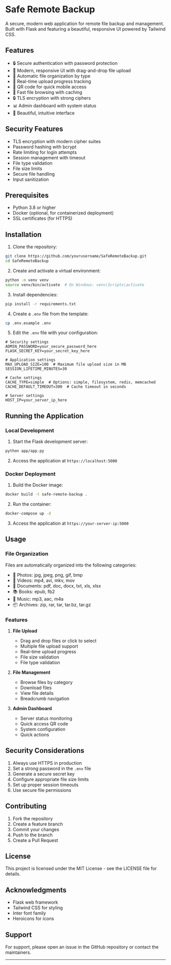 # Safe Remote Backup

A secure, modern web application for remote file backup and management. Built with Flask and featuring a beautiful, responsive UI powered by Tailwind CSS.

## Features

- 🔒 Secure authentication with password protection
- 📱 Modern, responsive UI with drag-and-drop file upload
- 📁 Automatic file organization by type
- 🔄 Real-time upload progress tracking
- 📱 QR code for quick mobile access
- 🚀 Fast file browsing with caching
- 🔒 TLS encryption with strong ciphers
- 📊 Admin dashboard with system status
- 🎨 Beautiful, intuitive interface

## Security Features

- TLS encryption with modern cipher suites
- Password hashing with bcrypt
- Rate limiting for login attempts
- Session management with timeout
- File type validation
- File size limits
- Secure file handling
- Input sanitization

## Prerequisites

- Python 3.8 or higher
- Docker (optional, for containerized deployment)
- SSL certificates (for HTTPS)

## Installation

1. Clone the repository:
```bash
git clone https://github.com/yourusername/SafeRemoteBackup.git
cd SafeRemoteBackup
```

2. Create and activate a virtual environment:
```bash
python -m venv venv
source venv/bin/activate  # On Windows: venv\Scripts\activate
```

3. Install dependencies:
```bash
pip install -r requirements.txt
```

4. Create a `.env` file from the template:
```bash
cp .env.example .env
```

5. Edit the `.env` file with your configuration:
```env
# Security settings
ADMIN_PASSWORD=your_secure_password_here
FLASK_SECRET_KEY=your_secret_key_here

# Application settings
MAX_UPLOAD_SIZE=100  # Maximum file upload size in MB
SESSION_LIFETIME_MINUTES=30

# Cache settings
CACHE_TYPE=simple  # Options: simple, filesystem, redis, memcached
CACHE_DEFAULT_TIMEOUT=300  # Cache timeout in seconds

# Server settings
HOST_IP=your_server_ip_here
```

## Running the Application

### Local Development

1. Start the Flask development server:
```bash
python app/app.py
```

2. Access the application at `https://localhost:5000`

### Docker Deployment

1. Build the Docker image:
```bash
docker build -t safe-remote-backup .
```

2. Run the container:
```bash
docker-compose up -d
```

3. Access the application at `https://your-server-ip:5000`

## Usage

### File Organization

Files are automatically organized into the following categories:
- 📸 Photos: jpg, jpeg, png, gif, bmp
- 🎥 Videos: mp4, avi, mkv, mov
- 📄 Documents: pdf, doc, docx, txt, xls, xlsx
- 📚 Books: epub, fb2
- 🎵 Music: mp3, aac, m4a
- 📦 Archives: zip, rar, tar, tar.bz, tar.gz

### Features

1. **File Upload**
   - Drag and drop files or click to select
   - Multiple file upload support
   - Real-time upload progress
   - File size validation
   - File type validation

2. **File Management**
   - Browse files by category
   - Download files
   - View file details
   - Breadcrumb navigation

3. **Admin Dashboard**
   - Server status monitoring
   - Quick access QR code
   - System configuration
   - Quick actions

## Security Considerations

1. Always use HTTPS in production
2. Set a strong password in the `.env` file
3. Generate a secure secret key
4. Configure appropriate file size limits
5. Set up proper session timeouts
6. Use secure file permissions

## Contributing

1. Fork the repository
2. Create a feature branch
3. Commit your changes
4. Push to the branch
5. Create a Pull Request

## License

This project is licensed under the MIT License - see the LICENSE file for details.

## Acknowledgments

- Flask web framework
- Tailwind CSS for styling
- Inter font family
- Heroicons for icons

## Support

For support, please open an issue in the GitHub repository or contact the maintainers.

---
